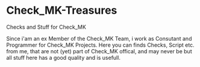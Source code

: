 # Check_MK-Treasures
Checks and Stuff for Check_MK

Since i'am an ex Member of the Check_MK Team, i work as Consutant and Programmer for Check_MK Projects.
Here you can finds Checks, Script etc. from me, that are not (yet) part of Check_MK offical, and may never be but all stuff here
has a good quality and is usefull.
